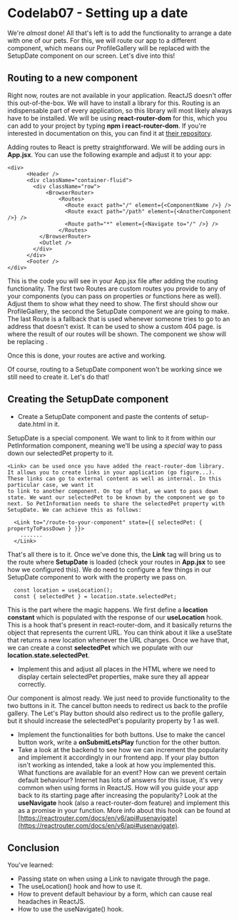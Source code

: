 # Codelab07 - Setting up a date

We're _almost_ done! All that's left is to add the functionality to arrange a date with one of our pets. For this, we will route our app to a different component,
which means our ProfileGallery will be replaced with the SetupDate component on our screen. Let's dive into this!

## Routing to a new component

Right now, routes are not available in your application. ReactJS doesn't offer this out-of-the-box. We will have to install a library for this. Routing is an indispensable
part of every application, so this library will most likely always have to be installed. We will be using **react-router-dom** for this, which you can add to your project by typing
**npm i react-router-dom**. If you're interested in documentation on this, you can find it at [their repository](https://github.com/remix-run/react-router/blob/main/docs/getting-started/tutorial.md).

Adding routes to React is pretty straightforward. We will be adding ours in **App.jsx**. You can use the following example and adjust it to your app:
```
<div>
      <Header />
      <div className="container-fluid">
        <div className="row">
            <BrowserRouter>
                <Routes>
                  <Route exact path="/" element={<ComponentName />} />
                  <Route exact path="/path" element={<AnotherComponent />} />
                  <Route path="*" element={<Navigate to="/" />} />
                </Routes>
          </BrowserRouter>
          <Outlet />
        </div>
      </div>
      <Footer />
</div>
```

This is the code you will see in your App.jsx file after adding the routing functionality. The first two Routes are custom routes you provide to any of your components (you can pass on properties or functions here as well). Adjust
them to show what they need to show. The first should show our ProfileGallery, the second the SetupDate component we are going to make.
The last Route is a fallback that is used whenever someone tries to go to an address that doesn't exist. It can be used to show a custom 404 page.
<Outlet /> is where the result of our routes will be shown. The component we show will be replacing <Outlet />.

Once this is done, your routes are active and working.

Of course, routing to a SetupDate component won't be working since we still need to create it. Let's do that!

## Creating the SetupDate component

* Create a SetupDate component and paste the contents of setup-date.html in it.

SetupDate is a special component. We want to link to it from within our PetInformation component, meaning we'll be using a _special_ way to pass down our selectedPet property to it.
```
<Link> can be used once you have added the react-router-dom library. It allows you to create links in your application (go figure...). These links can go to external content as well as internal. In this particular case, we want it
to link to another component. On top of that, we want to pass down state. We want our selectedPet to be known by the component we go to next. So PetInformation needs to share the selectedPet property with SetupDate. We can achieve this as follows:

  <Link to="/route-to-your-component" state={{ selectedPet: { propertyToPassDown } }}>
    .......
  </Link>
```
That's all there is to it. Once we've done this, the **Link** tag will bring us to the route where **SetupDate** is loaded (check your routes in **App.jsx** to see how we configured this). We do need to configure a few things in
our SetupDate component to work with the property we pass on.
```
  const location = useLocation();
  const { selectedPet } = location.state.selectedPet;
```

This is the part where the magic happens. We first define a **location constant** which is populated with the response of our **useLocation** hook. This is a hook that's present in react-router-dom, and it basically returns the
object that represents the current URL. You can think about it like a useState that returns a new location whenever the URL changes. Once we have that, we can create a const **selectedPet** which we populate with our **location.state.selectedPet**.
* Implement this and adjust all places in the HTML where we need to display certain selectedPet properties, make sure they all appear correctly.

Our component is almost ready. We just need to provide functionality to the two buttons in it. The cancel button needs to redirect us back to the profile gallery. The Let's Play button should also redirect us to the profile gallery, but it should
increase the selectedPet's popularity property by 1 as well.
* Implement the functionalities for both buttons. Use <Link> to make the cancel button work, write a **onSubmitLetsPlay** function for the other button. 
* Take a look at the backend to see how we can increment the popularity and implement it accordingly in our frontend app. If your play button isn't working as intended, take a look at how you implemented this. What functions are available for an event? How can we prevent certain default behaviour? Internet has lots of answers for this issue, it's very common when using forms in ReactJS.
How will you guide your app back to its starting page after increasing the popularity? Look at the **useNavigate** hook (also a react-router-dom feature) and implement this as a promise in your function. More info about this hook can be found at [https://reactrouter.com/docs/en/v6/api#usenavigate](https://reactrouter.com/docs/en/v6/api#usenavigate).

## Conclusion
You've learned:
- Passing state on when using a Link to navigate through the page.
- The useLocation() hook and how to use it.
- How to prevent default behaviour by a form, which can cause real headaches in ReactJS.
- How to use the useNavigate() hook.
